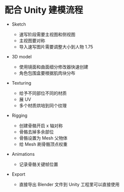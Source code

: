 # 配合 Unity 建模流程

- Sketch
  - 速写阶段需要主视图和侧视图
  - 主视图要对称
  - 导入速写图片需要调整大小到人物 1.75

- 3D model
  - 使用镜面和曲面细分修改器快速创建
  - 角色包围盒要根据肌肉块分布

- Texturing
  - 给予不同部位不同的材质
  - 展 UV
  - 多个材质烘培到同个纹理

- Rigging
  - 创建骨骼开启 x 轴对称
  - 骨骼去掉多余部位
  - 骨骼设置为 Mesh 父物体
  - 给 Mesh 刷骨骼顶点权重

- Animations
  - 记录骨骼关键帧位置

- Export
  - 直接导出 Blender 文件到 Unity 工程里可以直接使用
